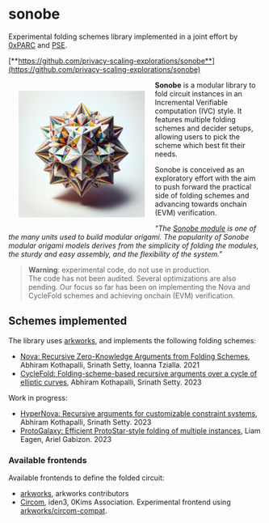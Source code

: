 # sonobe
 
Experimental folding schemes library implemented in a joint effort by [0xPARC](https://0xparc.org/) and [PSE](https://pse.dev).

[**https://github.com/privacy-scaling-explorations/sonobe**](https://github.com/privacy-scaling-explorations/sonobe)

<img align="left" style="width:30%;min-width:250px;margin:20px;" src="imgs/sonobe.png">

<b>Sonobe</b> is a modular library to fold circuit instances in an Incremental Verifiable computation (IVC) style. It features multiple folding schemes and decider setups, allowing users to pick the scheme which best fit their needs.

Sonobe is conceived as an exploratory effort with the aim to push forward the practical side of folding schemes and advancing towards onchain (EVM) verification.

<i>"The <a href="https://en.wikipedia.org/wiki/Sonobe">Sonobe module</a> is one of the many units used to build modular origami. The popularity of Sonobe modular origami models derives from the simplicity of folding the modules, the sturdy and easy assembly, and the flexibility of the system."</i>


> **Warning**: experimental code, do not use in production.<br>
> The code has not been audited. Several optimizations are also pending. Our focus so far has been on implementing the Nova and CycleFold schemes and achieving onchain (EVM) verification.


## Schemes implemented
The library uses [arkworks](https://github.com/arkworks-rs), and implements the following folding schemes:

- [Nova: Recursive Zero-Knowledge Arguments from Folding Schemes](https://eprint.iacr.org/2021/370.pdf), Abhiram Kothapalli, Srinath Setty, Ioanna Tzialla. 2021
- [CycleFold: Folding-scheme-based recursive arguments over a cycle of elliptic curves](https://eprint.iacr.org/2023/1192.pdf), Abhiram Kothapalli, Srinath Setty. 2023

Work in progress:

- [HyperNova: Recursive arguments for customizable constraint systems](https://eprint.iacr.org/2023/573.pdf), Abhiram Kothapalli, Srinath Setty. 2023
- [ProtoGalaxy: Efficient ProtoStar-style folding of multiple instances](https://eprint.iacr.org/2023/1106.pdf), Liam Eagen, Ariel Gabizon. 2023

### Available frontends
Available frontends to define the folded circuit:

- [arkworks](https://github.com/arkworks-rs), arkworks contributors
- [Circom](https://github.com/iden3/circom), iden3, 0Kims Association. Experimental frontend using [arkworks/circom-compat](https://github.com/arkworks-rs/circom-compat).
